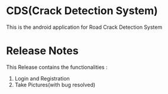 # CDS(Crack Detection System)
This is the android application for Road Crack Detection System
# Release Notes
This Release contains the functionalities :
1. Login and Registration
2. Take Pictures(with bug resolved)
